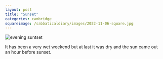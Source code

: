 ```yaml
---
layout: post
title: "Sunset"
categories: cambridge
squareimage: /sabbaticaldiary/images/2022-11-06-square.jpg
---
```

<img src="/sabbaticaldiary/images/2022-11-06.jpg" alt="evening suntset" class="center">

It has been a very wet weekend but at last it was dry and the sun came out an hour before sunset.